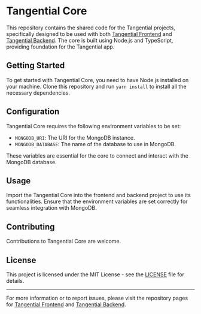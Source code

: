 # Tangential Core

This repository contains the shared code for the Tangential projects, specifically designed to be used with both [Tangential Frontend](https://github.com/akfreas/tangential-frontend) and [Tangential Backend](https://github.com/akfreas/tangential-backend). The core is built using Node.js and TypeScript, providing foundation for the Tangential app.

## Getting Started

To get started with Tangential Core, you need to have Node.js installed on your machine. Clone this repository and run `yarn install` to install all the necessary dependencies.

## Configuration

Tangential Core requires the following environment variables to be set:

- `MONGODB_URI`: The URI for the MongoDB instance.
- `MONGODB_DATABASE`: The name of the database to use in MongoDB.

These variables are essential for the core to connect and interact with the MongoDB database.

## Usage

Import the Tangential Core into the frontend and backend project to use its functionalities. Ensure that the environment variables are set correctly for seamless integration with MongoDB.

## Contributing

Contributions to Tangential Core are welcome.

## License

This project is licensed under the MIT License - see the [LICENSE](LICENSE) file for details.

---

For more information or to report issues, please visit the repository pages for [Tangential Frontend](https://github.com/akfreas/tangential-frontend) and [Tangential Backend](https://github.com/akfreas/tangential-backend).

